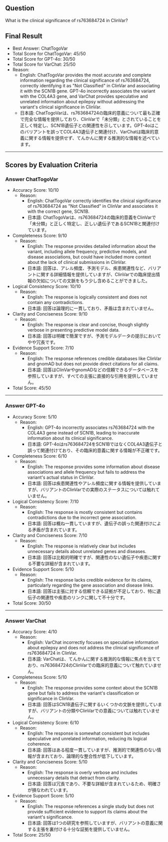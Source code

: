 ## Question

What is the clinical significance of rs763684724 in ClinVar?

## Final Result

- Best Answer: ChatTogoVar
- Total Score for ChatTogoVar: 45/50
- Total Score for GPT-4o: 30/50
- Total Score for VarChat: 25/50
- Reason:
  - English: ChatTogoVar provides the most accurate and complete information regarding the clinical significance of rs763684724, correctly identifying it as "Not Classified" in ClinVar and associating it with the SCN1B gene. GPT-4o incorrectly associates the variant with the COL4A3 gene, and VarChat provides speculative and unrelated information about epilepsy without addressing the variant's clinical significance in ClinVar.
  - 日本語: ChatTogoVarは、rs763684724の臨床的意義について最も正確で完全な情報を提供しており、ClinVarで「未分類」とされていることを正しく特定し、SCN1B遺伝子との関連性を示しています。GPT-4oはこのバリアントを誤ってCOL4A3遺伝子と関連付け、VarChatは臨床的意義に関する情報を提供せず、てんかんに関する推測的な情報を述べています。

---

## Scores by Evaluation Criteria

### Answer ChatTogoVar
- Accuracy Score: 10/10
  - Reason: 
    - English: ChatTogoVar correctly identifies the clinical significance of rs763684724 as "Not Classified" in ClinVar and associates it with the correct gene, SCN1B.
    - 日本語: ChatTogoVarは、rs763684724の臨床的意義をClinVarで「未分類」と正しく特定し、正しい遺伝子であるSCN1Bと関連付けています。
- Completeness Score: 9/10
  - Reason: 
    - English: The response provides detailed information about the variant, including allele frequency, predictive models, and disease associations, but could have included more context about the lack of clinical submissions in ClinVar.
    - 日本語: 回答は、アレル頻度、予測モデル、疾患関連性など、バリアントに関する詳細情報を提供していますが、ClinVarでの臨床提出情報の欠如についての文脈をもう少し含めることができました。
- Logical Consistency Score: 10/10
  - Reason: 
    - English: The response is logically consistent and does not contain any contradictions.
    - 日本語: 回答は論理的に一貫しており、矛盾は含まれていません。
- Clarity and Conciseness Score: 9/10
  - Reason: 
    - English: The response is clear and concise, though slightly verbose in presenting predictive model data.
    - 日本語: 回答は明確で簡潔ですが、予測モデルデータの提示においてやや冗長です。
- Evidence Support Score: 7/10
  - Reason: 
    - English: The response references credible databases like ClinVar and gnomAD but does not provide direct citations for all claims.
    - 日本語: 回答はClinVarやgnomADなどの信頼できるデータベースを参照していますが、すべての主張に直接的な引用を提供していません。
- Total Score: 45/50

---

### Answer GPT-4o
- Accuracy Score: 5/10
  - Reason: 
    - English: GPT-4o incorrectly associates rs763684724 with the COL4A3 gene instead of SCN1B, leading to inaccurate information about its clinical significance.
    - 日本語: GPT-4oはrs763684724をSCN1BではなくCOL4A3遺伝子と誤って関連付けており、その臨床的意義に関する情報が不正確です。
- Completeness Score: 6/10
  - Reason: 
    - English: The response provides some information about disease associations and allele frequency but fails to address the variant's actual status in ClinVar.
    - 日本語: 回答は疾患関連性やアレル頻度に関する情報を提供していますが、バリアントのClinVarでの実際のステータスについては触れていません。
- Logical Consistency Score: 7/10
  - Reason: 
    - English: The response is mostly consistent but contains contradictions due to the incorrect gene association.
    - 日本語: 回答は概ね一貫していますが、遺伝子の誤った関連付けによる矛盾が含まれています。
- Clarity and Conciseness Score: 7/10
  - Reason: 
    - English: The response is relatively clear but includes unnecessary details about unrelated genes and diseases.
    - 日本語: 回答は比較的明確ですが、関連性のない遺伝子や疾患に関する不要な詳細が含まれています。
- Evidence Support Score: 5/10
  - Reason: 
    - English: The response lacks credible evidence for its claims, particularly regarding the gene association and disease links.
    - 日本語: 回答は主張に対する信頼できる証拠が不足しており、特に遺伝子の関連性や疾患のリンクに関して不十分です。
- Total Score: 30/50

---

### Answer VarChat
- Accuracy Score: 4/10
  - Reason: 
    - English: VarChat incorrectly focuses on speculative information about epilepsy and does not address the clinical significance of rs763684724 in ClinVar.
    - 日本語: VarChatは、てんかんに関する推測的な情報に焦点を当てており、rs763684724のClinVarでの臨床的意義について触れていません。
- Completeness Score: 5/10
  - Reason: 
    - English: The response provides some context about the SCN1B gene but fails to address the variant's classification or significance in ClinVar.
    - 日本語: 回答はSCN1B遺伝子に関するいくつかの文脈を提供していますが、バリアントの分類やClinVarでの意義については触れていません。
- Logical Consistency Score: 6/10
  - Reason: 
    - English: The response is somewhat consistent but includes speculative and unrelated information, reducing its logical coherence.
    - 日本語: 回答はある程度一貫していますが、推測的で関連性のない情報が含まれており、論理的な整合性が低下しています。
- Clarity and Conciseness Score: 5/10
  - Reason: 
    - English: The response is overly verbose and includes unnecessary details that detract from clarity.
    - 日本語: 回答は冗長であり、不要な詳細が含まれているため、明確さが損なわれています。
- Evidence Support Score: 5/10
  - Reason: 
    - English: The response references a single study but does not provide sufficient evidence to support its claims about the variant's significance.
    - 日本語: 回答は1つの研究を参照していますが、バリアントの意義に関する主張を裏付ける十分な証拠を提供していません。
- Total Score: 25/50